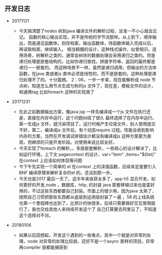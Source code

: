 ## 开发日志

* 20171121
    * 今天搞清楚了nodes 树到java 编译文件的解析过程，没准一不小心就会忘记。
    函数的核心输出实现，并不是传统的字节流那样。从上到下，顺序输出，而是遇见函数体，则存档案，输出函数体，待函数体输入完成以后，再读取档案，继续输入。
    相当精髓的设计，这种栈式操作，似曾相识。适用场景，树解析之类的，通常会树状的数据处理会采用递归之类的。但是递归处理是嵌套结构的，比如你递归查找，拼接字符串，返回的最终都是递归一一嵌套的。
    而这种场景不一样，虽然是递归调用，但输出的方法体函数，在java 类或者js 类中必须是线性的，而不是嵌套的。这种处理是递归处理不了的。十分震撼。
    2：06，一步一步来，现在能解析成 node 节点树，知道怎么用节点生成匀称的js 文件了，现在差，模板文件的设计，和通用tag 比如foreach 这种的实现类了
    
* 20171231
    * 在此之前数据输出方案，像java jsp 一样先编译成一个js 文件在执行还是，直接在内存中运行，这个问题纠结了很久
    最终选择了在内存中运行。第一生成js 文件，就污染项目了，运行时候产生垃圾文件，别人使用提交不好，第二，编译成js 文件后，有个动态require 过程。性能会收到影响
    内存的方案，当然在开发调试排错估计都没有编译成js 这种方案更为直观，但麻烦的只是开发阶段。对使用来说比较友好。
    * 今天实现了foreach 的解析。，多层嵌套解析，一些核心的设计解决了，比如运行环境，上下文 pagecontext 的设计，var="item" ,items="${list}" 在context 上应该如何体现等问题
    * 今下午先实现一个简单的 el 在context 上的渎值函数，后续肯定是要引入 BNF 编译原理来解析复杂的el 的。还没到那一步。
    * 今天也是2017 最后一天了。这半年来收获太多了，app h5 混合开发，如何更好的开发,node ，数据库，http, 的封装
    java 那套移植过来也是蛮好用的，不过这些东西都要自己封装。市面上的很少用，因为java 太熟了，按照自己习惯把那些东西都从底层到运用层封装了一遍
    ，58 的上线系统也第一个里程碑也达到了，比预计的快很多。后续只需要做好交互使用就行了，我也交给其他人来持续开发这个了
    自己打算要去阿里云了，不知道这个选择对不对。
* 20180106
    * 如果以后回想起，开发这个遇到的一些难点，其中一个就是对异常的处理，node 对异常的处理比较弱，还好不是一个async 那样的项目，异常再compiler 层都能捕获到
    

